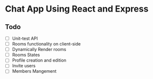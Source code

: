 # Chat App Using React and Express

## Todo

- [ ] Unit-test API
- [ ] Rooms functionality on client-side
- [ ] Dynamically Render rooms
- [ ] Rooms States
- [ ] Profile creation and edition
- [ ] Invite users
- [ ] Members Mangement
